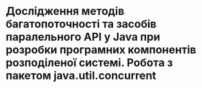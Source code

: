 # Дослідження методів багатопоточності та засобів паралельного API у Java при розробки програмних компонентів розподіленої системі. Робота з пакетом java.util.concurrent
